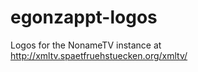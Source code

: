 egonzappt-logos
===============

Logos for the NonameTV instance at http://xmltv.spaetfruehstuecken.org/xmltv/
